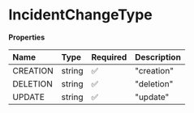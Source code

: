 # IncidentChangeType

**Properties**

| Name     | Type   | Required | Description |
| :------- | :----- | :------- | :---------- |
| CREATION | string | ✅       | "creation"  |
| DELETION | string | ✅       | "deletion"  |
| UPDATE   | string | ✅       | "update"    |

<!-- This file was generated by liblab | https://liblab.com/ -->
